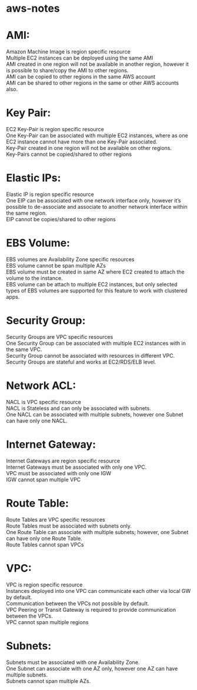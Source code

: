 # aws-notes


# AMI:

Amazon Machine Image is region specific resource <br>
Multiple EC2 instances can be deployed using the same AMI <br>
AMI created in one region will not be available in another region, however it is possible to share/copy the AMI to other regions. <br>
AMI can be copied to other regions in the same AWS account <br>
AMI can be shared to other regions in the same or other AWS accounts also. <br>

# Key Pair:
EC2 Key-Pair is region specific resource <br>
One Key-Pair can be associated with multiple EC2 instances, where as one EC2 instance cannot have more than one Key-Pair associated. <br>
Key-Pair created in one region will not be available on other regions. <br>
Key-Pairs cannot be copied/shared to other regions <br>

# Elastic IPs:
Elastic IP is region specific resource <br>
One EIP can be associated with one network interface only, however it’s possible to de-associate and associate to another network interface within the same region. <br>
EIP cannot be copies/shared to other regions <br>

# EBS Volume:
EBS volumes are Availability Zone specific resources <br>
EBS volume cannot be span multiple AZs <br>
EBS volume must be created in same AZ where EC2 created to attach the volume to the instance. <br>
EBS volume can be attach to multiple EC2 instances, but only selected types of EBS volumes are supported for this feature to work with clustered apps. <br>

# Security Group:
Security Groups are VPC specific resources <br>
One Security Group can be associated with multiple EC2 instances with in the same VPC. <br>
Security Group cannot be associated with resources in different VPC. <br>
Security Groups are stateful and works at EC2/RDS/ELB level. <br>

# Network ACL:
NACL is VPC specific resource <br>
NACL is Stateless and can only be associated with subnets. <br>
One NACL can be associated with multiple subnets, however one Subnet can have only one NACL. <br>

# Internet Gateway:
Internet Gateways are region specific resource <br>
Internet Gateways must be associated with only one VPC. <br>
VPC must be associated with only one IGW <br>
IGW cannot span multiple VPC <br>

# Route Table:
Route Tables are VPC specific resources <br>
Route Tables must be associated with subnets only. <br>
One Route Table can associate with multiple subnets; however, one Subnet can have only one Route Table. <br>
Route Tables cannot span VPCs <br>

# VPC:
VPC is region specific resource <br>
Instances deployed into one VPC can communicate each other via local GW by default. <br>
Communication between the VPCs not possible by default. <br>
VPC Peering or Transit Gateway is required to provide communication between the VPCs. <br>
VPC cannot span multiple regions <br>

# Subnets:
Subnets must be associated with one Availability Zone. <br>
One Subnet can associate with one AZ only, however one AZ can have multiple subnets. <br>
Subnets cannot span multiple AZs. <br>
